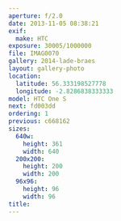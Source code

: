 ```yaml
---
aperture: f/2.0
date: 2013-11-05 08:38:21
exif:
  make: HTC
exposure: 30005/1000000
file: IMAG0070
gallery: 2014-lade-braes
layout: gallery-photo
location:
  latitude: 56.333198527778
  longitude: -2.8286838333333
model: HTC One S
next: fd003dd
ordering: 1
previous: c668162
sizes:
  640w:
    height: 361
    width: 640
  200x200:
    height: 200
    width: 200
  96x96:
    height: 96
    width: 96
title: 
---
```

